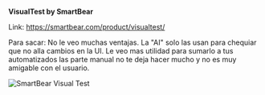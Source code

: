 **VisualTest by SmartBear**

Link: https://smartbear.com/product/visualtest/

Para sacar: No le veo muchas ventajas. La "AI" solo las usan para chequiar que no alla cambios en la UI. Le veo mas utilidad para sumarlo a tus automatizados las parte manual no te deja hacer mucho y no es muy amigable con el usuario. 

![SmartBear Visual Test](./images/SM1.png)